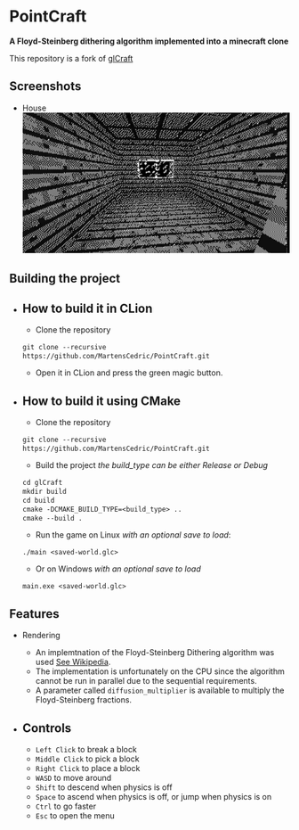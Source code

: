 # PointCraft

**A Floyd-Steinberg dithering algorithm implemented into a minecraft clone**

This repository is a fork of [glCraft](https://github.com/Isti01/glCraft)

## Screenshots

- House
  ![House](./showcase/house.jpg)

## Building the project

- How to build it in CLion
  - 
    - Clone the repository
  ```shell
  git clone --recursive https://github.com/MartensCedric/PointCraft.git
  ```

    - Open it in CLion and press the green magic button.

- How to build it using CMake
  - 
    - Clone the repository
  ```shell
  git clone --recursive https://github.com/MartensCedric/PointCraft.git
  ```

    - Build the project *the build_type can be either Release or Debug*
  ```shell
  cd glCraft
  mkdir build
  cd build
  cmake -DCMAKE_BUILD_TYPE=<build_type> ..
  cmake --build .
  ```

    - Run the game on Linux *with an optional save to load*:
  ```shell
  ./main <saved-world.glc>
  ```

    - Or on Windows *with an optional save to load*
  ```batch
  main.exe <saved-world.glc>
  ```

## Features

- Rendering
  - An implemtnation of the Floyd-Steinberg Dithering algorithm was used [See Wikipedia](https://en.wikipedia.org/wiki/Floyd%E2%80%93Steinberg_dithering).
  - The implementation is unfortunately on the CPU since the algorithm cannot be run in parallel due to the sequential requirements.
  - A parameter called `diffusion_multiplier` is available to multiply the Floyd-Steinberg fractions.

- Controls
  -
    - `Left Click` to break a block
    - `Middle Click` to pick a block
    - `Right Click` to place a block
    - `WASD`  to move around
    - `Shift` to descend when physics is off
    - `Space` to ascend when physics is off, or jump when physics is on
    - `Ctrl` to go faster
    - `Esc` to open the menu


